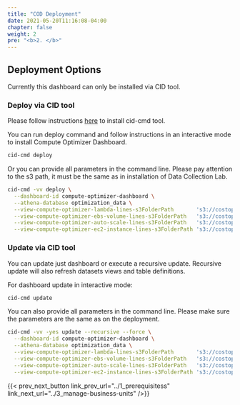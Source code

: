 ```yaml
---
title: "COD Deployment"
date: 2021-05-20T11:16:08-04:00
chapter: false
weight: 2
pre: "<b>2. </b>"
---
```


## Deployment Options
Currently this dashboard can only be installed via CID tool. 


### Deploy via CID tool

Please follow instructions [here](https://github.com/aws-samples/aws-cudos-framework-deployment#how-to-use ) to install cid-cmd tool. 


You can run deploy command and follow instructions in an interactive mode to install Compute Optimizer Dashboard.

```bash
cid-cmd deploy 
```


Or you can provide all parameters in the command line. Please pay attention to the s3 path, it must be the same as in installation of Data Collection Lab.

```bash
cid-cmd -vv deploy \
  --dashboard-id compute-optimizer-dashboard \
  --athena-database optimization_data \
  --view-compute-optimizer-lambda-lines-s3FolderPath       's3://costoptimizationdata{account_id}/Compute_Optimizer/Compute_Optimizer_lambda' \
  --view-compute-optimizer-ebs-volume-lines-s3FolderPath   's3://costoptimizationdata{account_id}/Compute_Optimizer/Compute_Optimizer_ebs_volume' \
  --view-compute-optimizer-auto-scale-lines-s3FolderPath   's3://costoptimizationdata{account_id}/Compute_Optimizer/Compute_Optimizer_auto_scale' \
  --view-compute-optimizer-ec2-instance-lines-s3FolderPath 's3://costoptimizationdata{account_id}/Compute_Optimizer/Compute_Optimizer_ec2_instance'
```


### Update via CID tool


You can update just dashboard or execute a recursive update. Recursive update will also refresh datasets views and table definitions.

For dashboard update in interactive mode: 

```bash
cid-cmd update 
```

You can also provide all parameters in the command line. Please make sure the parameters are the same as on the deployment. 

```bash
cid-cmd -vv -yes update --recursive --force \
  --dashboard-id compute-optimizer-dashboard \
  --athena-database optimization_data \
  --view-compute-optimizer-lambda-lines-s3FolderPath       's3://costoptimizationdata{account_id}/Compute_Optimizer/Compute_Optimizer_lambda' \
  --view-compute-optimizer-ebs-volume-lines-s3FolderPath   's3://costoptimizationdata{account_id}/Compute_Optimizer/Compute_Optimizer_ebs_volume' \
  --view-compute-optimizer-auto-scale-lines-s3FolderPath   's3://costoptimizationdata{account_id}/Compute_Optimizer/Compute_Optimizer_auto_scale' \
  --view-compute-optimizer-ec2-instance-lines-s3FolderPath 's3://costoptimizationdata{account_id}/Compute_Optimizer/Compute_Optimizer_ec2_instance'
```




{{< prev_next_button link_prev_url="../1_prerequisitess" link_next_url="../3_manage-business-units" />}}